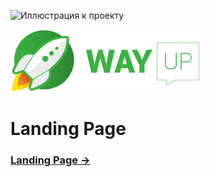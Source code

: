 ![Иллюстрация к проекту](https://github.com/MaximMorkovnik/LandingPage/img/logo.jpg)

![](img/logo.jpg)

<h1>Landing Page</h1>

[**<h3>Landing Page -><h3>**](https://maximmorkovnik.github.io/LandingPage/)

